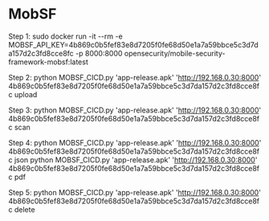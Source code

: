 # MobSF

Step 1:
sudo docker run -it --rm -e MOBSF_API_KEY=4b869c0b5fef83e8d7205f0fe68d50e1a7a59bbce5c3d7da157d2c3fd8cce8fc -p 8000:8000 opensecurity/mobile-security-framework-mobsf:latest

Step 2:
python MOBSF_CICD.py 'app-release.apk' 'http://192.168.0.30:8000' 4b869c0b5fef83e8d7205f0fe68d50e1a7a59bbce5c3d7da157d2c3fd8cce8fc upload

Step 3:
python MOBSF_CICD.py 'app-release.apk' 'http://192.168.0.30:8000' 4b869c0b5fef83e8d7205f0fe68d50e1a7a59bbce5c3d7da157d2c3fd8cce8fc scan

Step 4:
python MOBSF_CICD.py 'app-release.apk' 'http://192.168.0.30:8000' 4b869c0b5fef83e8d7205f0fe68d50e1a7a59bbce5c3d7da157d2c3fd8cce8fc json
python MOBSF_CICD.py 'app-release.apk' 'http://192.168.0.30:8000' 4b869c0b5fef83e8d7205f0fe68d50e1a7a59bbce5c3d7da157d2c3fd8cce8fc pdf

Step 5:
python MOBSF_CICD.py 'app-release.apk' 'http://192.168.0.30:8000' 4b869c0b5fef83e8d7205f0fe68d50e1a7a59bbce5c3d7da157d2c3fd8cce8fc delete 

